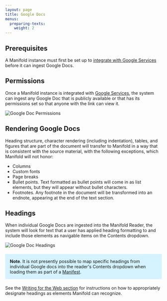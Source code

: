 ```yaml
---
layout: page
title: Google Docs
menus:
  preparing-texts:
    weight: 2
---
```


## Prerequisites

A Manifold instance must first be set up to [integrate with Google Services](/docs/customizing/external_services/google/drive.html) before it can ingest Google Docs.

## Permissions

Once a Manifold instance is integrated with [Google Services](/docs/customizing/external_services/google/drive.html), the system can ingest any Google Doc that is publicly available or that has its permissions set so that anyone with the link can view it.

![Google Doc Permissions](/docs/assets/projects/link-sharing.png)

## Rendering Google Docs

Heading structure, character rendering (including indentation), tables, and figures that are part of the document will transfer to Manifold in a way that is consistent with the source material, with the following exceptions, which Manifold will not honor:

- Columns
- Custom fonts
- Page breaks
- Bullet points. Text formatted as bullet points will come in as list elements, but they will appear without bullet characters.
- Footnotes. Any footnote in the document will be transformed into an endnote, appearing at the end of the text section.

## Headings

When individual Google Docs are ingested into the Manifold Reader, the system will look for text that a user has applied heading formatting to and include those elements as navigable items on the Contents dropdown.

![Google Doc Headings](/docs/assets/projects/gdoc-headings.png)

<div style="background: #d4f2ff; margin: 20px 0; padding: 15px;">
<strong>Note</strong>. It is not presently possible to map specific headings from individual Google docs into the reader's Contents dropdown when loading them as part of a <a href="/docs/projects/preparing/index.html#manifest">Manifest</a>.
</div>

See the [Writing for the Web section](/docs/writing/writing.html#gdocs) for instructions on how to appropriately designate headings as elements Manifold can recognize.
